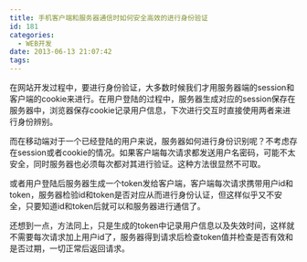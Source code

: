 ```yaml
---
title: 手机客户端和服务器通信时如何安全高效的进行身份验证
id: 181
categories:
  - WEB开发
date: 2013-06-13 21:07:42
tags:
---
```


在网站开发过程中，要进行身份验证，大多数时候我们才用服务器端的session和客户端的cookie来进行。在用户登陆的过程中，服务器生成对应的session保存在服务器中，浏览器保存cookie记录用户信息，下次进行交互时直接使用两者来进行身份辨别。

而在移动端对于一个已经登陆的用户来说，服务器如何进行身份识别呢？不考虑存在session或者cookie的情况。如果客户端每次请求都发送用户名密码，可能不太安全，同时服务器也必须每次都对其进行验证。这种方法很显然不可取。

或者用户登陆后服务器生成一个token发给客户端，客户端每次请求携带用户id和token，服务器检验id和token是否对应从而进行身份认证，但这样似乎又不安全，只要知道id和token后就可以和服务器进行通信了。 

还想到一点，方法同上，只是生成的token中记录用户信息以及失效时间，这样就不需要每次请求加上用户id了，服务器得到请求后检查token值并检查是否有效和是否过期，一切正常后返回请求。